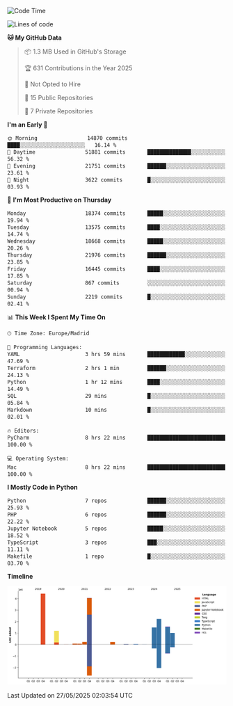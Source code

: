 <!--START_SECTION:waka-->
![Code Time](http://img.shields.io/badge/Code%20Time-839%20hrs%2038%20mins-blue)

![Lines of code](https://img.shields.io/badge/From%20Hello%20World%20I%27ve%20Written-16.6%20million%20lines%20of%20code-blue)

**🐱 My GitHub Data** 

> 📦 1.3 MB Used in GitHub's Storage 
 > 
> 🏆 631 Contributions in the Year 2025
 > 
> 🚫 Not Opted to Hire
 > 
> 📜 15 Public Repositories 
 > 
> 🔑 7 Private Repositories 
 > 
**I'm an Early 🐤** 

```text
🌞 Morning                14870 commits       ████░░░░░░░░░░░░░░░░░░░░░   16.14 % 
🌆 Daytime                51881 commits       ██████████████░░░░░░░░░░░   56.32 % 
🌃 Evening                21751 commits       ██████░░░░░░░░░░░░░░░░░░░   23.61 % 
🌙 Night                  3622 commits        █░░░░░░░░░░░░░░░░░░░░░░░░   03.93 % 
```
📅 **I'm Most Productive on Thursday** 

```text
Monday                   18374 commits       █████░░░░░░░░░░░░░░░░░░░░   19.94 % 
Tuesday                  13575 commits       ████░░░░░░░░░░░░░░░░░░░░░   14.74 % 
Wednesday                18668 commits       █████░░░░░░░░░░░░░░░░░░░░   20.26 % 
Thursday                 21976 commits       ██████░░░░░░░░░░░░░░░░░░░   23.85 % 
Friday                   16445 commits       ████░░░░░░░░░░░░░░░░░░░░░   17.85 % 
Saturday                 867 commits         ░░░░░░░░░░░░░░░░░░░░░░░░░   00.94 % 
Sunday                   2219 commits        █░░░░░░░░░░░░░░░░░░░░░░░░   02.41 % 
```


📊 **This Week I Spent My Time On** 

```text
🕑︎ Time Zone: Europe/Madrid

💬 Programming Languages: 
YAML                     3 hrs 59 mins       ████████████░░░░░░░░░░░░░   47.69 % 
Terraform                2 hrs 1 min         ██████░░░░░░░░░░░░░░░░░░░   24.13 % 
Python                   1 hr 12 mins        ████░░░░░░░░░░░░░░░░░░░░░   14.49 % 
SQL                      29 mins             █░░░░░░░░░░░░░░░░░░░░░░░░   05.84 % 
Markdown                 10 mins             █░░░░░░░░░░░░░░░░░░░░░░░░   02.01 % 

🔥 Editors: 
PyCharm                  8 hrs 22 mins       █████████████████████████   100.00 % 

💻 Operating System: 
Mac                      8 hrs 22 mins       █████████████████████████   100.00 % 
```

**I Mostly Code in Python** 

```text
Python                   7 repos             ██████░░░░░░░░░░░░░░░░░░░   25.93 % 
PHP                      6 repos             ██████░░░░░░░░░░░░░░░░░░░   22.22 % 
Jupyter Notebook         5 repos             █████░░░░░░░░░░░░░░░░░░░░   18.52 % 
TypeScript               3 repos             ███░░░░░░░░░░░░░░░░░░░░░░   11.11 % 
Makefile                 1 repo              █░░░░░░░░░░░░░░░░░░░░░░░░   03.70 % 
```



**Timeline**

![Lines of Code chart](https://raw.githubusercontent.com/danisoronellas/danisoronellas/main/assets/bar_graph.png)


 Last Updated on 27/05/2025 02:03:54 UTC
<!--END_SECTION:waka-->

